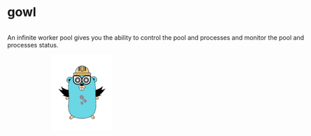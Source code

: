 # gowl
<div>
<p style="width: 700px; text-align: left; display: inline-table">
An infinite worker pool gives you the ability to control the pool and processes and monitor the pool and processes status.
</p>
<div style="display: inline-table; margin-left: 100px"><img src="docs/images/icon.png" alt="gowl logo" style="width:140px;" /></div>
</div>